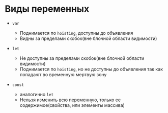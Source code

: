 # Виды переменных

* `var` 
    * Поднимается по `hoisting`, доступны до объявления
    * Видны за пределами скобок(вне блочной области видимости)

* `let`
    * Не доступны за пределами скобок(вне блочной области видимости)
    * Поднимается по `hoisting`, но не доступны до объявления так как попадают во временную мертвую зону

* `const`
    * аналогично `let`
    * Нельзя изменить всю переменную, только ее содержимое(свойства, или элементы массива)
